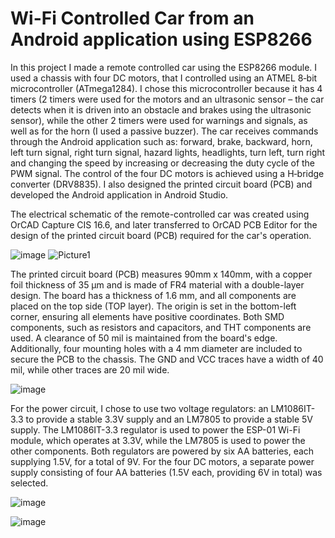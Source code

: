 # Wi-Fi Controlled Car from an Android application using ESP8266

In this project I made a remote controlled car using the ESP8266 module. I used a
chassis with four DC motors, that I controlled using an ATMEL 8‐bit microcontroller
(ATmega1284). I chose this microcontroller because it has 4 timers (2 timers were used for the motors and an ultrasonic sensor – the car detects when it is driven into an obstacle and brakes using the ultrasonic sensor), while the other 2 timers were used for warnings and signals, as well as for the horn (I used a passive buzzer). The car receives commands through the Android application such as:
forward, brake, backward, horn, left turn signal, right turn signal, hazard lights, headlights, turn left, turn right and changing the speed by increasing or decreasing the duty cycle of the PWM signal. The control of the four DC motors is achieved using a H‐bridge converter (DRV8835). I also designed the printed circuit board (PCB) and developed the Android application in Android Studio.

The electrical schematic of the remote-controlled car was created using OrCAD Capture CIS 16.6, and later transferred to OrCAD PCB Editor for the design of the printed circuit board (PCB) required for the car's operation.

![image](https://github.com/user-attachments/assets/c6198bc8-a951-4a00-9405-cc71759a3d86)
![Picture1](https://github.com/user-attachments/assets/b4aede68-9981-40ed-bf23-e4283e3eec46)


The printed circuit board (PCB) measures 90mm x 140mm, with a copper foil thickness of 35 µm and is made of FR4 material with a double-layer design. The board has a thickness of 1.6 mm, and all components are placed on the top side (TOP layer). The origin is set in the bottom-left corner, ensuring all elements have positive coordinates. Both SMD components, such as resistors and capacitors, and THT components are used. A clearance of 50 mil is maintained from the board's edge. Additionally, four mounting holes with a 4 mm diameter are included to secure the PCB to the chassis. The GND and VCC traces have a width of 40 mil, while other traces are 20 mil wide.

![image](https://github.com/user-attachments/assets/0edf45a7-08bf-46fc-956f-143aeaba3691)

For the power circuit, I chose to use two voltage regulators: an LM1086IT-3.3 to provide a stable 3.3V supply and an LM7805 to provide a stable 5V supply. The LM1086IT-3.3 regulator is used to power the ESP-01 Wi-Fi module, which operates at 3.3V, while the LM7805 is used to power the other components. Both regulators are powered by six AA batteries, each supplying 1.5V, for a total of 9V. For the four DC motors, a separate power supply consisting of four AA batteries (1.5V each, providing 6V in total) was selected.

![image](https://github.com/user-attachments/assets/47839563-4c5d-4601-96b9-67567f62ec55)


![image](https://github.com/user-attachments/assets/235e1265-170d-46ce-a999-303ad1a066df)
